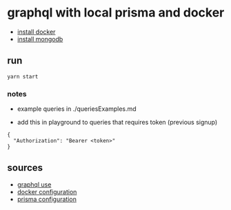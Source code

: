 # graphql with local prisma and docker

- [install docker](https://www.robinwieruch.de/docker-macos)
- [install mongodb](https://gist.github.com/sturmenta/cf19baa91b1d79d8ae2b305fb7e1f799)

## run

```
yarn start
```

### notes

- example queries in ./queriesExamples.md

- add this in playground to queries that requires token (previous signup)

```
{
  "Authorization": "Bearer <token>"
}
```

## sources

- [graphql use](https://www.howtographql.com/graphql-js/0-introduction/)
- [docker configuration](https://dev.to/alvarojsnish/graphql-mongo-v2-the-easy-way-6cb)
- [prisma configuration](https://www.nocountryforgeeks.com/contruye-un-server-graphql-con-prisma/)
